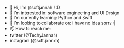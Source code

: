 - 👋 Hi, I’m @scftjannah ! :D
- 👀 I’m interested in: software engineering and UI Design
- 🌱 I’m currently learning: Python and Swift 
- 💞️ I’m looking to collaborate on: i have no idea sorry :|
- 📫 How to reach me:
- twitter (@TechyJannah)
- instagram (@scft.jxnnxh)

<!---
scftjannah/scftjannah is a ✨ special ✨ repository because its `README.md` (this file) appears on your GitHub profile.
You can click the Preview link to take a look at your changes.
--->
